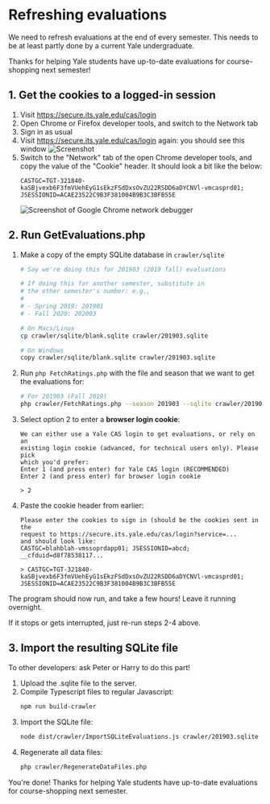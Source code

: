 # Refreshing evaluations

We need to refresh evaluations at the end of every semester. This needs to be at least partly done by a current Yale undergraduate.

Thanks for helping Yale students have up-to-date evaluations for course-shopping next semester!

## 1. Get the cookies to a logged-in session

1. Visit https://secure.its.yale.edu/cas/login
2. Open Chrome or Firefox developer tools, and switch to the Network tab
3. Sign in as usual
4. Visit https://secure.its.yale.edu/cas/login again: you should see this window
   ![Screenshot](https://i.imgur.com/Z7gWpAw.png)
5. Switch to the "Network" tab of the open Chrome developer tools, and copy the value of the "Cookie" header. It should look a bit like the below:
   ```
   CASTGC=TGT-321840-kaSBjvexb6F3fmVUehEyG1sEkzFSdDxsOvZU22RSDD6aDYCNVl-vmcasprd01; JSESSIONID=ACAE23522C9B3F381004B9B3C3BFB55E
   ```
   ![Screenshot of Google Chrome network debugger](https://i.imgur.com/mlTb5xG.png)

## 2. Run GetEvaluations.php

1. Make a copy of the empty SQLite database in `crawler/sqlite`

   ```sh
   # Say we're doing this for 201903 (2019 fall) evaluations

   # If doing this for another semester, substitute in
   # the other semester's number: e.g.,
   #
   # - Spring 2019: 201901
   # - Fall 2020: 202003

   # On Macs/Linux
   cp crawler/sqlite/blank.sqlite crawler/201903.sqlite

   # On Windows
   copy crawler/sqlite/blank.sqlite crawler/201903.sqlite
   ```

2. Run `php FetchRatings.php` with the file and season that we want to get the evaluations for:

   ```sh
   # For 201903 (Fall 2019)
   php crawler/FetchRatings.php --season 201903 --sqlite crawler/201903.sqlite
   ```

3. Select option 2 to enter a **browser login cookie**:

   ```
   We can either use a Yale CAS login to get evaluations, or rely on an
   existing login cookie (advanced, for technical users only). Please pick
   which you'd prefer:
   Enter 1 (and press enter) for Yale CAS login (RECOMMENDED)
   Enter 2 (and press enter) for browser login cookie

   > 2
   ```

4. Paste the cookie header from earlier:

   ```
   Please enter the cookies to sign in (should be the cookies sent in the
   request to https://secure.its.yale.edu/cas/login?service=...
   and should look like:
   CASTGC=blahblah-vmssoprdapp01; JSESSIONID=abcd; __cfduid=d8f78538117...

   > CASTGC=TGT-321840-kaSBjvexb6F3fmVUehEyG1sEkzFSdDxsOvZU22RSDD6aDYCNVl-vmcasprd01; JSESSIONID=ACAE23522C9B3F381004B9B3C3BFB55E
   ```

The program should now run, and take a few hours! Leave it running overnight.

If it stops or gets interrupted, just re-run steps 2-4 above.

## 3. Import the resulting SQLite file

To other developers: ask Peter or Harry to do this part!

1. Upload the .sqlite file to the server.
2. Compile Typescript files to regular Javascript:
   ```sh
   npm run build-crawler
   ```
3. Import the SQLite file:
   ```sh
   node dist/crawler/ImportSQLiteEvaluations.js crawler/201903.sqlite
   ```
4. Regenerate all data files:
   ```sh
   php crawler/RegenerateDataFiles.php
   ```

You're done! Thanks for helping Yale students have up-to-date evaluations for course-shopping next semester.
